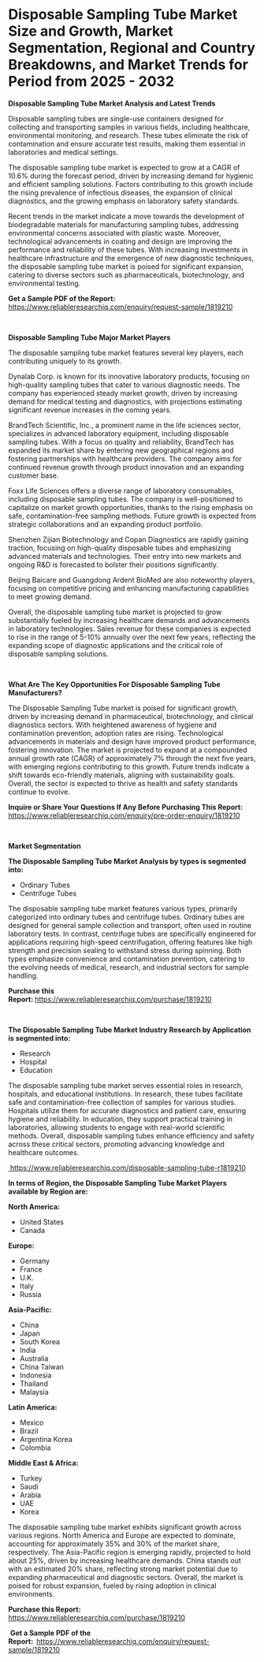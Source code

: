 <p><h1>Disposable Sampling Tube Market Size and Growth, Market Segmentation, Regional and Country Breakdowns, and Market Trends for Period from 2025 -  2032</h1></p><p><strong>Disposable Sampling Tube Market Analysis and Latest Trends</strong></p>
<p><p>Disposable sampling tubes are single-use containers designed for collecting and transporting samples in various fields, including healthcare, environmental monitoring, and research. These tubes eliminate the risk of contamination and ensure accurate test results, making them essential in laboratories and medical settings. </p><p>The disposable sampling tube market is expected to grow at a CAGR of 10.6% during the forecast period, driven by increasing demand for hygienic and efficient sampling solutions. Factors contributing to this growth include the rising prevalence of infectious diseases, the expansion of clinical diagnostics, and the growing emphasis on laboratory safety standards. </p><p>Recent trends in the market indicate a move towards the development of biodegradable materials for manufacturing sampling tubes, addressing environmental concerns associated with plastic waste. Moreover, technological advancements in coating and design are improving the performance and reliability of these tubes. With increasing investments in healthcare infrastructure and the emergence of new diagnostic techniques, the disposable sampling tube market is poised for significant expansion, catering to diverse sectors such as pharmaceuticals, biotechnology, and environmental testing.</p></p>
<p><strong>Get a Sample PDF of the Report:&nbsp;</strong> <a href="https://www.reliableresearchiq.com/enquiry/request-sample/1819210?utm_campaign=3071&utm_medium=2&utm_source=Github&utm_content=ia&utm_term=13042025&utm_id=disposable-sampling-tube">https://www.reliableresearchiq.com/enquiry/request-sample/1819210</a></p>
<p>&nbsp;</p>
<p><strong>Disposable Sampling Tube Major Market Players</strong></p>
<p><p>The disposable sampling tube market features several key players, each contributing uniquely to its growth. </p><p>Dynalab Corp. is known for its innovative laboratory products, focusing on high-quality sampling tubes that cater to various diagnostic needs. The company has experienced steady market growth, driven by increasing demand for medical testing and diagnostics, with projections estimating significant revenue increases in the coming years.</p><p>BrandTech Scientific, Inc., a prominent name in the life sciences sector, specializes in advanced laboratory equipment, including disposable sampling tubes. With a focus on quality and reliability, BrandTech has expanded its market share by entering new geographical regions and fostering partnerships with healthcare providers. The company aims for continued revenue growth through product innovation and an expanding customer base.</p><p>Foxx Life Sciences offers a diverse range of laboratory consumables, including disposable sampling tubes. The company is well-positioned to capitalize on market growth opportunities, thanks to the rising emphasis on safe, contamination-free sampling methods. Future growth is expected from strategic collaborations and an expanding product portfolio.</p><p>Shenzhen Zijian Biotechnology and Copan Diagnostics are rapidly gaining traction, focusing on high-quality disposable tubes and emphasizing advanced materials and technologies. Their entry into new markets and ongoing R&D is forecasted to bolster their positions significantly.</p><p>Beijing Baicare and Guangdong Ardent BioMed are also noteworthy players, focusing on competitive pricing and enhancing manufacturing capabilities to meet growing demand.</p><p>Overall, the disposable sampling tube market is projected to grow substantially fueled by increasing healthcare demands and advancements in laboratory technologies. Sales revenue for these companies is expected to rise in the range of 5-10% annually over the next few years, reflecting the expanding scope of diagnostic applications and the critical role of disposable sampling solutions.</p></p>
<p>&nbsp;</p>
<p><strong>What Are The Key Opportunities For Disposable Sampling Tube Manufacturers?</strong></p>
<p><p>The Disposable Sampling Tube market is poised for significant growth, driven by increasing demand in pharmaceutical, biotechnology, and clinical diagnostics sectors. With heightened awareness of hygiene and contamination prevention, adoption rates are rising. Technological advancements in materials and design have improved product performance, fostering innovation. The market is projected to expand at a compounded annual growth rate (CAGR) of approximately 7% through the next five years, with emerging regions contributing to this growth. Future trends indicate a shift towards eco-friendly materials, aligning with sustainability goals. Overall, the sector is expected to thrive as health and safety standards continue to evolve.</p></p>
<p><strong>Inquire or Share Your Questions If Any Before Purchasing This Report:</strong> <a href="https://www.reliableresearchiq.com/enquiry/pre-order-enquiry/1819210?utm_campaign=3071&utm_medium=2&utm_source=Github&utm_content=ia&utm_term=13042025&utm_id=disposable-sampling-tube">https://www.reliableresearchiq.com/enquiry/pre-order-enquiry/1819210</a></p>
<p>&nbsp;</p>
<p><strong>Market Segmentation</strong></p>
<p><strong>The Disposable Sampling Tube Market Analysis by types is segmented into:</strong></p>
<p><ul><li>Ordinary Tubes</li><li>Centrifuge Tubes</li></ul></p>
<p><p>The disposable sampling tube market features various types, primarily categorized into ordinary tubes and centrifuge tubes. Ordinary tubes are designed for general sample collection and transport, often used in routine laboratory tests. In contrast, centrifuge tubes are specifically engineered for applications requiring high-speed centrifugation, offering features like high strength and precision sealing to withstand stress during spinning. Both types emphasize convenience and contamination prevention, catering to the evolving needs of medical, research, and industrial sectors for sample handling.</p></p>
<p><strong>Purchase this Report:&nbsp;</strong><a href="https://www.reliableresearchiq.com/purchase/1819210?utm_campaign=3071&utm_medium=2&utm_source=Github&utm_content=ia&utm_term=13042025&utm_id=disposable-sampling-tube">https://www.reliableresearchiq.com/purchase/1819210</a></p>
<p>&nbsp;</p>
<p><strong>The Disposable Sampling Tube Market Industry Research by Application is segmented into:</strong></p>
<p><ul><li>Research</li><li>Hospital</li><li>Education</li></ul></p>
<p><p>The disposable sampling tube market serves essential roles in research, hospitals, and educational institutions. In research, these tubes facilitate safe and contamination-free collection of samples for various studies. Hospitals utilize them for accurate diagnostics and patient care, ensuring hygiene and reliability. In education, they support practical training in laboratories, allowing students to engage with real-world scientific methods. Overall, disposable sampling tubes enhance efficiency and safety across these critical sectors, promoting advancing knowledge and healthcare outcomes.</p></p>
<p><a href="https://www.reliableresearchiq.com/disposable-sampling-tube-r1819210?utm_campaign=3071&utm_medium=2&utm_source=Github&utm_content=ia&utm_term=13042025&utm_id=disposable-sampling-tube">&nbsp;https://www.reliableresearchiq.com/disposable-sampling-tube-r1819210</a></p>
<p><strong>In terms of Region, the Disposable Sampling Tube Market Players available by Region are:</strong></p>
<p>
    <p> <strong> North America: </strong>
        <ul>
            <li>United States</li>
            <li>Canada</li>
        </ul>
        </p> 
    <p> <strong> Europe: </strong>
        <ul>
            <li>Germany</li>
            <li>France</li>
            <li>U.K.</li>
            <li>Italy</li>
            <li>Russia</li>
        </ul>
        </p> 
    <p> <strong> Asia-Pacific: </strong>
        <ul>
            <li>China</li>
            <li>Japan</li>
            <li>South Korea</li>
            <li>India</li>
            <li>Australia</li>
            <li>China Taiwan</li>
            <li>Indonesia</li>
            <li>Thailand</li>
            <li>Malaysia</li>
        </ul>
        </p> 
    <p> <strong> Latin America: </strong>
        <ul>
            <li>Mexico</li>
            <li>Brazil</li>
            <li>Argentina Korea</li>
            <li>Colombia</li>
        </ul>
        </p> 
    <p> <strong> Middle East & Africa: </strong>
        <ul>
            <li>Turkey</li>
            <li>Saudi</li>
            <li>Arabia</li>
            <li>UAE</li>
            <li>Korea</li>
        </ul>
    </p>
    </p>
<p><p>The disposable sampling tube market exhibits significant growth across various regions. North America and Europe are expected to dominate, accounting for approximately 35% and 30% of the market share, respectively. The Asia-Pacific region is emerging rapidly, projected to hold about 25%, driven by increasing healthcare demands. China stands out with an estimated 20% share, reflecting strong market potential due to expanding pharmaceutical and diagnostic sectors. Overall, the market is poised for robust expansion, fueled by rising adoption in clinical environments.</p></p>
<p><strong>Purchase this Report: </strong><a href="https://www.reliableresearchiq.com/purchase/1819210?utm_campaign=3071&utm_medium=2&utm_source=Github&utm_content=ia&utm_term=13042025&utm_id=disposable-sampling-tube">https://www.reliableresearchiq.com/purchase/1819210</a></p>
<p>&nbsp;<strong>Get a Sample PDF of the Report:&nbsp;&nbsp;</strong><a href="https://www.reliableresearchiq.com/enquiry/request-sample/1819210?utm_campaign=3071&utm_medium=2&utm_source=Github&utm_content=ia&utm_term=13042025&utm_id=disposable-sampling-tube">https://www.reliableresearchiq.com/enquiry/request-sample/1819210</a></p>
<p><strong></strong></p>
<p><p></p><p></p><p></p></p>